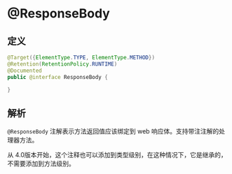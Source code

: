# @ResponseBody

## 定义

```java
@Target({ElementType.TYPE, ElementType.METHOD})
@Retention(RetentionPolicy.RUNTIME)
@Documented
public @interface ResponseBody {

}
```

## 解析

`@ResponseBody`  注解表示方法返回值应该绑定到 web 响应体。支持带注注解的处理器方法。

从 4.0版本开始，这个注释也可以添加到类型级别，在这种情况下，它是继承的，不需要添加到方法级别。

